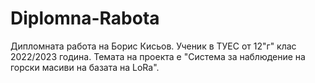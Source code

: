# Diplomna-Rabota
Дипломната работа на Борис Кисьов. Ученик в ТУЕС от 12"г" клас 2022/2023 година. 
Темата на проекта е "Система за наблюдение на горски масиви на базата на LoRa".
